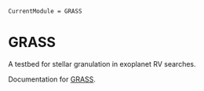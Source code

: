```@meta
CurrentModule = GRASS
```

# GRASS

A testbed for stellar granulation in exoplanet RV searches.

Documentation for [GRASS](https://github.com/palumbom/GRASS).


